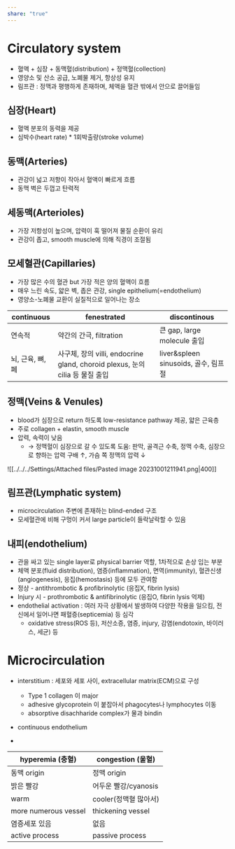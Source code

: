 ```yaml
---
share: "true"
---
```


# Circulatory system

- 혈액 + 심장 + 동맥혈(distribution) + 정맥혈(collection)
- 영양소 및 산소 공급, 노폐물 제거, 항상성 유지
- 림프관 : 정맥과 평행하게 존재하며, 체액을 혈관 밖에서 안으로 끌어들임

## 심장(Heart)

- 혈액 분포의 동력을 제공
- 심박수(heart rate) * 1회박출량(stroke volume)

## 동맥(Arteries)

- 관강이 넓고 저항이 작아서 혈액이 빠르게 흐름
- 동맥 벽은 두껍고 탄력적

## 세동맥(Arterioles)

- 가장 저항성이 높으며, 압력이 훅 떨어져 물질 순환이 유리
- 관강이 좁고, smooth muscle에 의해 직경이 조절됨

## 모세혈관(Capillaries)

- 가장 많은 수의 혈관 but 가장 적은 양의 혈액이 흐름
- 매우 느린 속도, 얇은 벽, 좁은 관강, single epithelium(=endothelium)
- 영양소-노폐물 교환이 실질적으로 일어나는 장소

| continuous       | fenestrated                                                                    | discontinous                         |
| ---------------- | ------------------------------------------------------------------------------ | ------------------------------------ |
| 연속적           | 약간의 간극, filtration                                                        | 큰 gap, large molecule 출입          |
| 뇌, 근육, 뼈, 폐 | 사구체, 장의 villi, endocrine gland, choroid plexus, 눈의 cilia 등 물질 출입 | liver&spleen sinusoids, 골수, 림프절 |

## 정맥(Veins & Venules)

- blood가 심장으로 return 하도록 low-resistance pathway 제공, 얇은 근육층
- 주로 collagen + elastin, smooth muscle
- 압력, 속력이 낮음
	- → 정맥혈이 심장으로 갈 수 있도록 도움: 판막, 골격근 수축, 정맥 수축, 심장으로 향하는 압력 구배 ↑, 가슴 쪽 정맥의 압력 ↓

![[../../../Settings/Attached files/Pasted image 20231001211941.png|400]]

## 림프관(Lymphatic system)

- microcirculation 주변에 존재하는 blind-ended 구조
- 모세혈관에 비해 구멍이 커서 large particle이 들락날락할 수 있음

## 내피(endothelium)

- 관을 싸고 있는 single layer로 physical barrier 역할, 1차적으로 손상 입는 부분
- 체액 분포(fluid distribution), 염증(inflammation), 면역(immunity), 혈관신생(angiogenesis), 응집(hemostasis) 등에 모두 관여함
- 정상 - antithrombotic & profibrinolytic (응집X, fibrin lysis)
- Injury 시 - prothrombotic & antifibrinolytic (응집O, fibrin lysis 억제)
- endothelial activation : 여러 자극 상황에서 발생하여 다양한 작용을 일으킴, 전신에서 일어나면 패혈증(septicemia) 등 심각
	- oxidative stress(ROS 등), 저산소증, 염증, injury, 감염(endotoxin, 바이러스, 세균) 등

# Microcirculation

- interstitium : 세포와 세포 사이, extracellular matrix(ECM)으로 구성
	- Type 1 collagen 이 major
	- adhesive glycoprotein 이 붙잡아서 phagocytes나 lymphocytes 이동
	- absorptive disachharide complex가 물과 bindin


- continuous endothelium
- 

| hyperemia (충혈)     | congestion (울혈)     |
| -------------------- | --------------------- |
| 동맥 origin          | 정맥 origin           |
| 밝은 빨강            | 어두운 빨강/cyanosis  |
| warm                 | cooler(정맥혈 많아서) |
| more numerous vessel | thickening vessel     |
| 염증세포 있음        | 없음                  |
| active process       | passive process                      |
